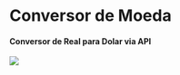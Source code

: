# Conversor de Moeda
<h4>Conversor de Real para Dolar via API</h4>
<img src='https://cdn.discordapp.com/attachments/715064830134059082/1072325201251029132/image.png'>
